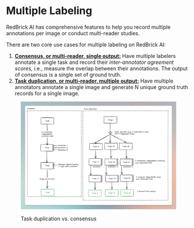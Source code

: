# Multiple Labeling

RedBrick AI has comprehensive features to help you record multiple annotations per image or conduct multi-reader studies.&#x20;

There are two core use cases for multiple labeling on RedBrick AI:

1. [**Consensus, or multi-reader, single output:**](consensus/) Have multiple labelers annotate a single task and record their _inter-annotator agreement scores,_ i.e., measure the overlap between their annotations. The output of consensus is a single set of ground truth.&#x20;
2. [**Task duplication, or multi-reader, multiple output:**](task-duplication.md) Have multiple annotators annotate a single image and generate N unique ground truth records for a single image.&#x20;

<figure><img src="../../.gitbook/assets/RedBrick AI 2024-04-08 at 16.40.37@2x.png" alt=""><figcaption><p>Task duplication vs. consensus</p></figcaption></figure>

